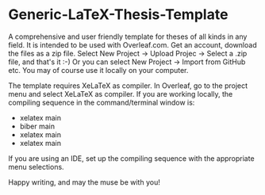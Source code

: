 # Generic-LaTeX-Thesis-Template
A comprehensive and user friendly template for theses of all kinds in any field. 
It is intended to be used with Overleaf.com. Get an account, download the files as a zip file. 
Select New Project -> Upload Projec -> Select a .zip file, and that's it :-)
Or you can select New Project -> Import from GitHub etc.
You may of course use it locally on your computer.

The template requires XeLaTeX as compiler. In Overleaf, go to the project menu and select XeLaTeX as compiler. 
If you are working locally, the compiling sequence in the command/terminal window is:
* xelatex main
* biber main
* xelatex main
* xelatex main

If you are using an IDE, set up the compiling sequence with the appropriate menu selections.

Happy writing, and may the muse be with you!
